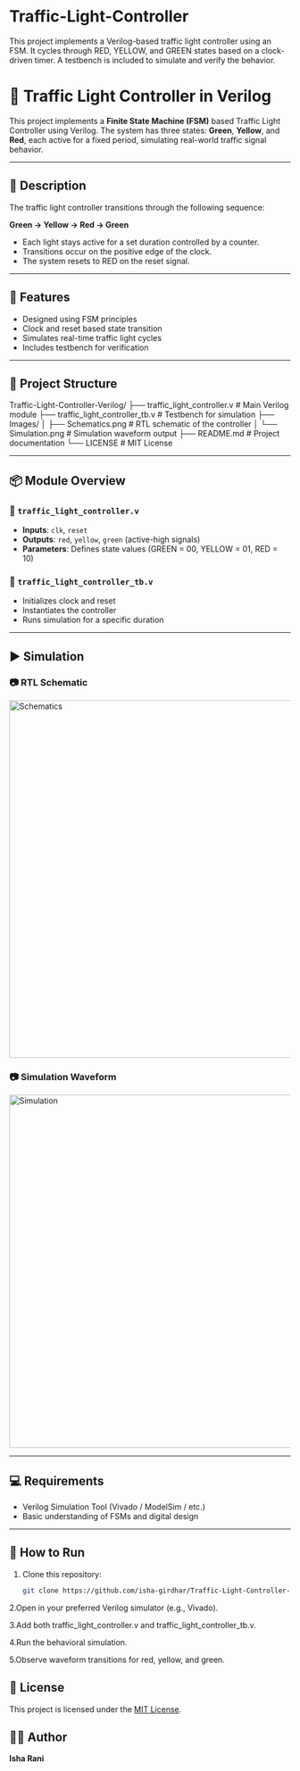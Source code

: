 # Traffic-Light-Controller
This project implements a Verilog-based traffic light controller using an FSM. It cycles through RED, YELLOW, and GREEN states based on a clock-driven timer. A testbench is included to simulate and verify the behavior.

# 🚦 Traffic Light Controller in Verilog

This project implements a **Finite State Machine (FSM)** based Traffic Light Controller using Verilog. The system has three states: **Green**, **Yellow**, and **Red**, each active for a fixed period, simulating real-world traffic signal behavior.

---

## 📌 Description

The traffic light controller transitions through the following sequence:

**Green → Yellow → Red → Green**

- Each light stays active for a set duration controlled by a counter.
- Transitions occur on the positive edge of the clock.
- The system resets to RED on the reset signal.

---

## 🧠 Features

- Designed using FSM principles
- Clock and reset based state transition
- Simulates real-time traffic light cycles
- Includes testbench for verification

---

## 📁 Project Structure

Traffic-Light-Controller-Verilog/
├── traffic_light_controller.v       # Main Verilog module
├── traffic_light_controller_tb.v    # Testbench for simulation
├── Images/
│   ├── Schematics.png       # RTL schematic of the controller
│   └── Simulation.png    # Simulation waveform output
├── README.md                        # Project documentation
└── LICENSE                          # MIT License


---

## 📦 Module Overview

### 🔧 `traffic_light_controller.v`

- **Inputs**: `clk`, `reset`
- **Outputs**: `red`, `yellow`, `green` (active-high signals)
- **Parameters**: Defines state values (GREEN = 00, YELLOW = 01, RED = 10)

### 📐 `traffic_light_controller_tb.v`

- Initializes clock and reset
- Instantiates the controller
- Runs simulation for a specific duration

---

## ▶️ Simulation

### 📷 RTL Schematic
<img width="1495" height="641" alt="Schematics" src="https://github.com/user-attachments/assets/b178b1a6-0b6c-4df0-90d6-01a3cb8d4dc2" />

### 📷 Simulation Waveform
<img width="1487" height="633" alt="Simulation" src="https://github.com/user-attachments/assets/993f3694-8b35-47dd-81f8-4df449a525fe" />

---

## 💻 Requirements

- Verilog Simulation Tool (Vivado / ModelSim / etc.)
- Basic understanding of FSMs and digital design

---

## 🚀 How to Run

1. Clone this repository:
   ```bash
   git clone https://github.com/isha-girdhar/Traffic-Light-Controller-Verilog.git
2.Open in your preferred Verilog simulator (e.g., Vivado).

3.Add both traffic_light_controller.v and traffic_light_controller_tb.v.

4.Run the behavioral simulation.

5.Observe waveform transitions for red, yellow, and green.

## 📝 License

This project is licensed under the [MIT License](./LICENSE).

## 👩‍💻 Author

**Isha Rani**




